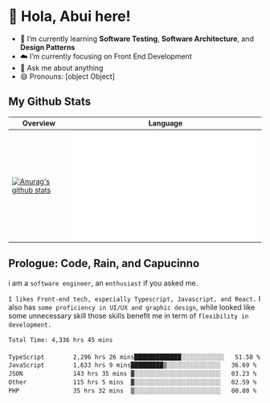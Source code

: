 # 👋 Hola, Abui here!

- 🌱 I’m currently learning **Software Testing**, **Software Architecture**, and **Design Patterns**
- ☁️ I’m currently focusing on Front End Development
- 💬 Ask me about anything
- 😄 Pronouns: [object Object]

## My Github Stats

| Overview | Language |
| --- | --- |
|[![Anurag's github stats](https://github-readme-stats.vercel.app/api?username=abui-am&count_private=true)](https://github.com/anuraghazra/github-readme-stats)|![Language](https://raw.githubusercontent.com/abui-am/stats/c6455f656dfce7acd3951e5ec5b25d72af0b2ee3/generated/languages.svg)|

## Prologue: Code, Rain, and Capucinno
i am a `software engineer`, an `enthusiast` if you asked me. 

`I likes Front-end tech, especially Typescript, Javascript, and React.` I also has `some proficiency in UI/UX and graphic design`, while looked like some unnecessary skill those skills benefit me in term of `flexibility in development.`


<!--START_SECTION:waka-->

```txt
Total Time: 4,336 hrs 45 mins

TypeScript        2,296 hrs 26 mins█████████████░░░░░░░░░░░░   51.58 %
JavaScript        1,633 hrs 9 mins█████████▒░░░░░░░░░░░░░░░   36.69 %
JSON              143 hrs 35 mins ▓░░░░░░░░░░░░░░░░░░░░░░░░   03.23 %
Other             115 hrs 5 mins  ▓░░░░░░░░░░░░░░░░░░░░░░░░   02.59 %
PHP               35 hrs 32 mins  ▒░░░░░░░░░░░░░░░░░░░░░░░░   00.80 %
```

<!--END_SECTION:waka-->
